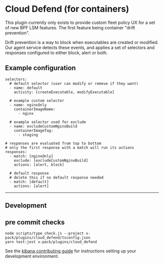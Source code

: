 # Cloud Defend (for containers)

This plugin currently only exists to provide custom fleet policy UX for a set of new BPF LSM features. The first feature being container "drift prevention".

Drift prevention is a way to block when executables are created or modified. Our agent service detects these events, and applies a set of selectors and responses configured to either block, alert or both.

## Example configuration
```
selectors:
  # default selector (user can modify or remove if they want)
  - name: default
    activity: [createExecutable, modifyExecutable]

  # example custom selector
  - name: nginxOnly
    containerImageName:
      - nginx

  # example selector used for exclude
  - name: excludeCustomNginxBuild
    containerImageTag:
      - staging

# responses are evaluated from top to bottom
# only the first response with a match will run its actions
responses:
  - match: [nginxOnly]
    exclude: [excludeCustomNginxBuild]
    actions: [alert, block]

  # default response
  # delete this if no default response needed
  - match: [default]
    actions: [alert]
```

---

## Development

## pre commit checks

```
node scripts/type_check.js --project x-pack/plugins/cloud_defend/tsconfig.json
yarn test:jest x-pack/plugins/cloud_defend
```

See the [kibana contributing guide](https://github.com/elastic/kibana/blob/main/CONTRIBUTING.md) for instructions setting up your development environment.
